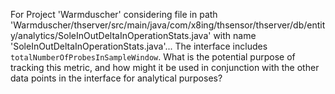 For Project 'Warmduscher' considering file in path 'Warmduscher/thserver/src/main/java/com/x8ing/thsensor/thserver/db/entity/analytics/SoleInOutDeltaInOperationStats.java' with name 'SoleInOutDeltaInOperationStats.java'... 
The interface includes `totalNumberOfProbesInSampleWindow`. What is the potential purpose of tracking this metric, and how might it be used in conjunction with the other data points in the interface for analytical purposes?